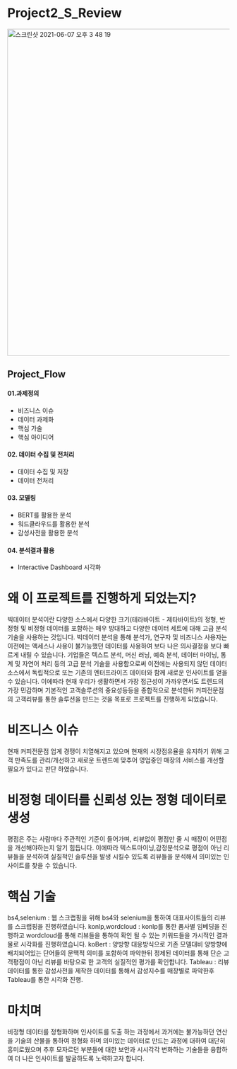 # Project2_S_Review
<img width="739" alt="스크린샷 2021-06-07 오후 3 48 19" src="https://user-images.githubusercontent.com/79897429/120971628-d449bc00-c7a7-11eb-93d6-1261ba55a741.png">

## Project_Flow
#### 01.과제정의 
- 비즈니스 이슈
- 데이터 과제화
- 핵심 가술
- 핵심 아이디어

#### 02. 데이터 수집 및 전처리
- 데이터 수집 및 저장
- 데이터 전처리

#### 03. 모델링
- BERT를 활용한 분석
- 워드클라우드를 활용한 분석
- 감성사전을 활용한 분석

#### 04. 분석결과 활용
- Interactive Dashboard 시각화


# 왜 이 프로젝트를 진행하게 되었는지?
빅데이터 분석이란 다양한 소스에서 다양한 크기(테라바이트 - 제타바이트)의 정형, 반정형 및 비정형 데이터를 포함하는 매우 방대하고 다양한 데이터 세트에 대해 고급 분석 기술을 사용하는 것입니다.
빅데이터 분석을 통해 분석가, 연구자 및 비즈니스 사용자는 이전에는 액세스나 사용이 불가능했던 데이터를 사용하여 보다 나은 의사결정을 보다 빠르게 내릴 수 있습니다. 
기업들은 텍스트 분석, 머신 러닝, 예측 분석, 데이터 마이닝, 통계 및 자연어 처리 등의 고급 분석 기술을 사용함으로써 이전에는 사용되지 않던 데이터 소스에서 독립적으로 또는 기존의 엔터프라이즈 데이터와 함께 새로운 인사이트를 얻을 수 있습니다. 
이에따라 현재 우리가 생활하면서 가장 접근성이 가까우면서도 트렌드의 가장 민감하며 기본적인 고객솔루션의 중요성등등을 종합적으로 분석한뒤 커피전문점의 고객리뷰를 통한 솔루션을 만드는 것을 목표로 프로젝트를 진행하게 되었습니다.

# 비즈니스 이슈
현재 커피전문점 업계 경쟁이 치열해지고 있으며 현재의 시장점유율을 유지하기 위해 고객 만족도를 관리/개선하고 새로운 트렌드에 맞추어 영업중인 매장의 서비스를 개선할 필요가 있다고 판단 하였습니다.

# 비정형 데이터를 신뢰성 있는 정형 데이터로 생성
평점은 주는 사람마다 주관적인 기준이 들어가며, 리뷰없이 평점만 줄 시 매장이 어떤점을 개선해야하는지 알기 힘듭니다. 이에따라 텍스트마이닝,감정분석으로 평점이 아닌 리뷰들을 분석하여 실질적인 솔루션을 발생 시킬수 
있도록 리뷰들을 분석해서 의미있는 인사이트를 찾을 수 있습니다.

# 핵심 기술 
bs4,selenium : 웹 스크랩핑을 위해 bs4와 selenium을 통하여 대표사이트들의 리뷰를 스크랩핑을 진행하였습니다.
konlp,wordcloud : konlp를 통한 품사별 임베딩을 진행하고 wordcloud를 통해 리뷰들을 통하여 확인 될 수 있는 키워드들을 가시적인 결과물로 시각화를 진행하였습니다.
koBert : 양방향 대응방식으로 기존 모델대비 양방향에 배치되어있는 단어들의 문맥적 의미를 포함하여 파악한뒤 정제된 데이터를 통해 단순 고객평점이 아닌 리뷰를 바탕으로 한 고객의 실질적인 평가를 확인합니다.
Tableau : 리뷰데이터를 통한 감성사전을 제작한 데이터를 통해서 감성지수를 매장별로 파악한후 Tableau를 통한 시각화 진행.


# 마치며
비정형 데이터를 정형화하며 인사이트를 도출 하는 과정에서 과거에는 불가능하던 연산을 기술의 산물을 통하여 정형화 하며 의미있는 데이터로 만드는 과정에 대하여 대단히 흥미로웠으며 추후 모자르던 부분들에 대한 보안과 시시각각 변화하는 기술들을 융합하여 더 나은 인사이트를 발굴하도록 노력하고자 합니다.
